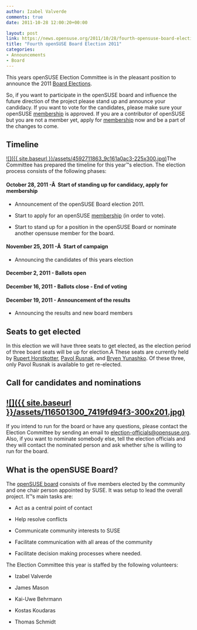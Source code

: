 ```yaml
---
author: Izabel Valverde
comments: true
date: 2011-10-28 12:00:20+00:00

layout: post
link: https://news.opensuse.org/2011/10/28/fourth-opensuse-board-election-2011/
title: "Fourth openSUSE Board Election 2011"
categories:
- Announcements
- Board
---
```

This years openSUSE Election Committee is in the pleasant position to announce the 2011 [Board Elections](http://en.opensuse.org/openSUSE:Board_election).

So, if you want to participate in the openSUSE board and influence the future direction of the project please stand up and announce your candidacy. If you want to vote for the candidates, please make sure your openSUSE [membership](http://en.opensuse.org/Members) is approved. If you are a contributor of openSUSE but you are not a member yet, apply for [membership](http://en.opensuse.org/openSUSE:Membership_officials#Process) now and be a part of the changes to come.

<!-- more -->


## Timeline


[![]({{ site.baseurl }}/assets/4592711863_9c161a0ac3-225x300.jpg)](https://news.opensuse.org/2011/10/28/fourth-opensuse-board-election-2011/4592711863_9c161a0ac3/)The Committee has prepared the timeline for this year™s election. The election process consists of the following phases:


#### **October 28, 2011** -Â  Start of standing up for candidacy, apply for membership





	
  * Announcement of the openSUSE Board election 2011.

	
  * Start to apply for an openSUSE [membership](http://en.opensuse.org/Members) (in order to vote).

	
  * Start to stand up for a position in the openSUSE Board or nominate another opensuse member for the board.




#### **November 25, 2011** -Â  Start of campaign





	
  * Announcing the candidates of this years election




#### **December 2, 2011** - Ballots open




#### **December 16, 2011** - Ballots close - End of voting




#### **December 19, 2011** - Announcement of the results





	
  * Announcing the results and new board members




## Seats to get elected


In this election we will have three seats to get elected, as the election period of three board seats will be up for election.Â These seats are currently held by [Rupert Horstkotter](http://en.opensuse.org/User:Rhorstkoetter), [Pavol Rusnak](http://en.opensuse.org/User:Prusnak), and [Bryen Yunashko](http://en.opensuse.org/User:Byunashko). Of these three, only Pavol Rusnak is available to get re-elected.


## Call for candidates and nominations




## [![]({{ site.baseurl }}/assets/116501300_7419fd94f3-300x201.jpg)](https://news.opensuse.org/2011/10/28/fourth-opensuse-board-election-2011/116501300_7419fd94f3/)


If you intend to run for the board or have any questions, please contact the Election Committee by sending an email to [election-officials@opensuse.org](mailto:election-officials@opensuse.org). Also, if you want to nominate somebody else, tell the election officials and they will contact the nominated person and ask whether s/he is willing to run for the board.


## What is the openSUSE Board?


The [openSUSE board](http://en.opensuse.org/openSUSE:Board) consists of five members elected by the community and one chair person appointed by SUSE. It was setup to lead the overall project. It™s main tasks are:



	
  * Act as a central point of contact

	
  * Help resolve conflicts

	
  * Communicate community interests to SUSE

	
  * Facilitate communication with all areas of the community

	
  * Facilitate decision making processes where needed.


The Election Committee this year is staffed by the following volunteers:

	
  * Izabel Valverde

	
  * James Mason

	
  * Kai-Uwe Behrmann

	
  * Kostas Koudaras

	
  * Thomas Schmidt

		
